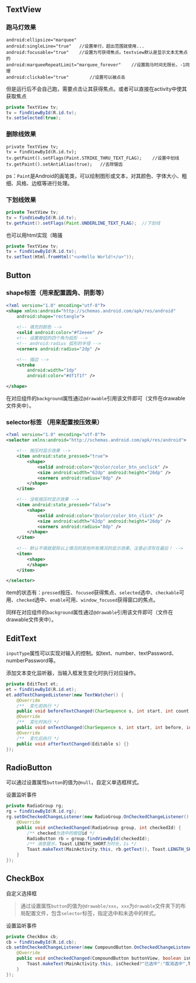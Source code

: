 ## **TextView**

### 跑马灯效果

```xml-dtd
android:ellipsize="marquee"	
android:singleLine="true"	//设置单行，超出范围就使用...
android:focusable="true"	//设置为可获得焦点。textview默认是显示文本无焦点的
android:marqueeRepeatLimit="marquee_forever"	//设置跑马时间无限长，-1同理
android:clickable="true"		//设置可以被点击
```

但是运行后不会自己跑，需要点击让其获得焦点。或者可以直接在activity中使其获取焦点

```java
private TextView tv;
tv = findViewById(R.id.tv);
tv.setSelected(true);
```



### 删除线效果

```
private TextView tv;
tv = findViewById(R.id.tv);
tv.getPaint().setFlags(Paint.STRIKE_THRU_TEXT_FLAG);	//设置中划线
tv.getPaint().setAntiAlias(true);	//去除锯齿
```

ps：`Paint`是Android的画笔类，可以绘制图形或文本，对其颜色、字体大小、粗细、风格、边框等进行处理。



### 下划线效果

```java
private TextView tv;
tv = findViewById(R.id.tv);
tv.getPaint().setFlags(Paint.UNDERLINE_TEXT_FLAG);	//下划线
```

也可以用html实现（略骚

```java
private TextView tv;
tv = findViewById(R.id.tv);
tv.setText(Html.fromHtml("<u>Hello World!</u>"));
```





## Button

### shape标签（用来配置圆角、阴影等）

```xml
<?xml version="1.0" encoding="utf-8"?>
<shape xmlns:android="http://schemas.android.com/apk/res/android"
    android:shape="rectangle">
    
    <!-- 填充的颜色 -->
    <solid android:color="#f2eeee" />
    <!-- 设置按钮的四个角为弧形 -->
    <!-- android:radius 弧形的半径 -->
    <corners android:radius="2dp" />

    <!-- 描边 -->
    <stroke
        android:width="1dp"
        android:color="#df1f1f" />

</shape>
```

在对应组件的`background`属性通过`@drawable`引用该文件即可（文件在drawable文件夹中）。



### selector标签 （用来配置按压效果）

```xml
<?xml version="1.0" encoding="utf-8"?>
<selector xmlns:android="http://schemas.android.com/apk/res/android">

    <!-- 按压时显示效果 -->
    <item android:state_pressed="true">
        <shape>
            <solid android:color="@color/color_btn_unclick" />
            <size android:width="62dp" android:height="26dp" />
            <corners android:radius="8dp" />
        </shape>
    </item>

    <!-- 没有按压时显示效果 -->
    <item android:state_pressed="false">
        <shape>
            <solid android:color="@color/color_btn_click" />
            <size android:width="62dp" android:height="26dp" />
            <corners android:radius="8dp" />
        </shape>
    </item>
    
    <!-- 默认不填就是除以上情况的其他所有情况的显示效果。注意必须写在最后！ -->
    <item>
        <shape>
        </shape>
    </item>

</selector>
```

item的状态有：`pressed`按压、`focused`获得焦点、`selected`选中、`checkable`可用、`checked`选中、`enable`可用、`window_focused`获得窗口的焦点。

同样在对应组件的`background`属性通过`@drawable`引用该文件即可（文件在drawable文件夹中）。





## EditText

`inputType`属性可以实现对输入的控制。如text、number、textPassword、numberPassword等。

添加文本变化监听器，当输入框发生变化时执行对应操作。

```java
private EditText et;
et = findViewById(R.id.et);
et.addTextChangedListener(new TextWatcher() {
    @Override
    /**  变化前执行 */
    public void beforeTextChanged(CharSequence s, int start, int count, int after) {}
    @Override
    /**  变化时执行 */
    public void onTextChanged(CharSequence s, int start, int before, int count) {}
    @Override
    /**  变化后执行 */
    public void afterTextChanged(Editable s) {}
});
```





## RadioButton

可以通过设置属性`button`的值为`@null`，自定义单选框样式。

设置监听事件

```java
private RadioGroup rg;
rg = findViewById(R.id.rg);
rg.setOnCheckedChangeListener(new RadioGroup.OnCheckedChangeListener() {
    @Override
    public void onCheckedChanged(RadioGroup group, int checkedId) {
        /** checked为选中的按钮id */
        RadioButton rb = group.findViewById(checkedId);
        /** 消息提示，Toast.LENGTH_SHORT为时长，1s */
        Toast.makeText(MainActivity.this, rb.getText(), Toast.LENGTH_SHORT).show();
    }
});
```





## CheckBox

自定义选择框

> 通过设置属性`button`的值为`@drawable/xxx`，`xxx`为`drawable`文件夹下的布局配置文件，包含`selector`标签，指定选中和未选中的样式。

设置监听事件

```java
private CheckBox cb;
cb = findViewById(R.id.cb);
cb.setOnCheckedChangeListener(new CompoundButton.OnCheckedChangeListener() {
    @Override
    public void onCheckedChanged(CompoundButton buttonView, boolean isChecked) {
        Toast.makeText(MainActivity.this, isChecked?"已选中":"取消选中",Toast.LENGTH_SHORT).show();
    }
});
```

